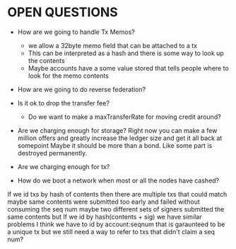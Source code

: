 OPEN QUESTIONS
==============
- How are we going to handle Tx Memos?
	- we allow a 32byte memo field that can be attached to a tx
	- This can be interpreted as a hash and there is some way to look up the contents
	- Maybe accounts have a some value stored that tells people where to look for the memo contents

- How are we going to do reverse federation?


- Is it ok to drop the transfer fee?
	- Do we want to make a maxTransferRate for moving credit around?


- Are we charging enough for storage?
	Right now you can make a few million offers and greatly increase 
		the ledger size and get it all back at somepoint
	Maybe it should be more than a bond. Like some part is destroyed permanently.

- Are we charging enough for tx?

- How do we boot a network when most or all the nodes have cashed? 


If we id txs by hash of contents then there are multiple txs that could match
 maybe same contents were submitted too early and failed without consuming the seq num
 maybe two different sets of signers submitted the same contents 
 but
 If we id by hash(contents + sig) we have similar problems
 I think we have to id by account:seqnum that is garaunteed to be a unique tx
 but we still need a way to refer to txs that didn't claim a seq num? 



